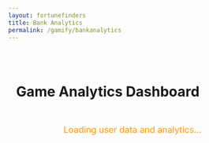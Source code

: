 ```yaml
---
layout: fortunefinders
title: Bank Analytics
permalink: /gamify/bankanalytics
---
```


<style>
  :root {
    --primary-color: #ff9800;
    --background-color: #1f1f1f;
    --text-color: #ffffff;
    --chart-grid-color: rgba(255, 255, 255, 0.1);
  }

  .container {
    max-width: 1200px;
    margin: 0 auto;
    padding: 2rem 1rem;
  }

  .game-card {
    background-color: #2d2d2d;
    border-radius: 8px;
    padding: 1.5rem;
    margin-bottom: 1.5rem;
    box-shadow: 0 4px 8px rgba(0, 0, 0, 0.2);
  }

  .chart-grid {
    display: grid;
    grid-template-columns: repeat(auto-fit, minmax(300px, 1fr));
    gap: 1.5rem;
    margin-top: 1.5rem;
  }

  .chart-container {
    height: 400px;
    position: relative;
  }

  .game-title {
    color: var(--primary-color);
    border-left: 4px solid var(--primary-color);
    padding-left: 1rem;
    margin: 0 0 1.5rem 0;
  }

  .toggle-container {
    display: flex;
    gap: 0.5rem;
    flex-wrap: wrap;
    margin-bottom: 1.5rem;
  }

  .toggle-button {
    background: none;
    border: 1px solid currentColor;
    color: var(--text-color);
    padding: 0.3rem 0.8rem;
    border-radius: 15px;
    cursor: pointer;
    transition: all 0.3s;
  } 

  .toggle-button.active {
    background: var(--primary-color);
    border-color: var(--primary-color);
    font-weight: bold;
  }

  .error-message {
    color: #ff6b6b;
    text-align: center;
    padding: 2rem;
  }

  .demo-warning {
    color: #ffd700;
    text-align: center;
    padding: 1rem;
    border: 1px solid #ffd700;
    border-radius: 4px;
    margin: 1rem 0;
  }

  .loading-message {
    color: var(--primary-color);
    text-align: center;
    padding: 2rem;
    font-size: 1.1rem;
  }

  .user-info {
    background-color: #3d3d3d;
    border-radius: 8px;
    padding: 1rem;
    margin-bottom: 1.5rem;
    border-left: 4px solid var(--primary-color);
  }

  .user-info h3 {
    color: var(--primary-color);
    margin: 0 0 0.5rem 0;
  }

  .user-stats {
    display: grid;
    grid-template-columns: repeat(auto-fit, minmax(200px, 1fr));
    gap: 1rem;
  }

  .stat-item {
    display: flex;
    justify-content: space-between;
    padding: 0.5rem 0;
    border-bottom: 1px solid #555;
  }

  .stat-value {
    font-weight: bold;
  }

  .back-button {
    background: var(--primary-color);
    color: white;
    border: none;
    padding: 0.5rem 1rem;
    border-radius: 4px;
    cursor: pointer;
    text-decoration: none;
    display: inline-block;
    margin-bottom: 1rem;
    transition: background-color 0.3s;
  }

  .back-button:hover {
    background: #e68900;
    color: white;
    text-decoration: none;
  }
</style>

<div class="container">
  <h1 class="text-light">Game Analytics Dashboard</h1>

  <div id="loadingMessage" class="loading-message">
    Loading user data and analytics...
  </div>

  <div id="errorMessage" class="error-message" style="display: none;">
    Failed to load analytics data. Please check your connection and try again.
  </div>

  <div id="mainContent" style="display: none;">
    <div id="userInfo" class="user-info" style="display: none;">
      <h3 id="userName">User Analytics</h3>
      <div class="user-stats" id="userStats">
        <!-- User stats will be populated here -->
      </div>
    </div>

    <div class="game-card">
      <h2 class="game-title">Individual Game Analytics</h2>
      <div class="toggle-container" id="toggleButtons">
        <button class="toggle-button active" data-game="dice">Dice</button>
        <button class="toggle-button active" data-game="poker">Poker</button>
        <button class="toggle-button active" data-game="mines">Mines</button>
        <button class="toggle-button active" data-game="blackjack">Blackjack</button>
      </div>
      <div class="chart-container">
        <canvas id="combinedChart"></canvas>
      </div>
    </div>
    <div class="chart-grid">
      <div class="game-card">
        <h3 class="game-title">Dice</h3>
        <div class="chart-container">
          <canvas id="diceChart"></canvas>
        </div>
      </div>                  
      <div class="game-card">
        <h3 class="game-title">Poker</h3>
        <div class="chart-container">
          <canvas id="pokerChart"></canvas>
        </div>
      </div>
      <div class="game-card">
        <h3 class="game-title">Mines</h3>
        <div class="chart-container">
          <canvas id="minesChart"></canvas>
        </div>
      </div>
      <div class="game-card">
        <h3 class="game-title">Blackjack</h3>
        <div class="chart-container">
          <canvas id="blackjackChart"></canvas>
        </div>
      </div>
    </div>
  </div>
</div>
<script src="{{site.baseurl}}/assets/js/api/config.js"></script>
<script src="https://cdn.jsdelivr.net/npm/chart.js"></script>
<script type="module">
import { javaURI, fetchOptions } from '{{site.baseurl}}/assets/js/api/config.js';
/**
 * @fileoverview Bank Analytics Dashboard
 * 
 * This module provides a comprehensive analytics dashboard for tracking game performance
 * across multiple casino games including Dice, Poker, Mines, and Blackjack.
 * 
 * Features:
 * - Real-time data visualization using Chart.js
 * - Individual game performance tracking
 * - Combined analytics view with toggle functionality
 * - Responsive design with dark theme
 * - Dynamic data fetching from backend APIs
 * - URL parameter and session-based user identification
 * - User analytics display with risk assessment
 * 
 * @author Your Name
 * @version 1.0.0
 */
/**
 * Configuration object containing game-specific settings including colors,
 * labels, and API endpoints for data retrieval.
 * 
 * @constant {Object} gameConfig
 * @property {Object} dice - Dice game configuration
 * @property {Object} poker - Poker game configuration  
 * @property {Object} mines - Mines game configuration
 * @property {Object} blackjack - Blackjack game configuration
 */
const gameConfig = {
  'dice': { color: '#FFCE56', label: 'Dice', endpoint: '/profitmap/dice' },
  'poker': { color: '#FF6384', label: 'Poker', endpoint: '/profitmap/poker' },
  'mines': { color: '#9966FF', label: 'Mines', endpoint: '/profitmap/mines' },
  'blackjack': { color: '#4BC0C0', label: 'Blackjack', endpoint: '/profitmap/blackjack' }
};
/**
 * Global variable storing the current user's person ID
 * @type {number|null}
 */
let personId = null;
/**
 * Chart.js instance for the combined analytics view
 * @type {Chart|null}
 */
let combinedChart = null;
/**
 * Object containing Chart.js instances for individual game charts
 * @type {Object<string, Chart>}
 */
const individualCharts = {};
/**
 * Extracts person ID from URL parameters.
 * Supports direct linking to specific user analytics.
 * 
 * @function getPersonIdFromUrl
 * @returns {number|null} The person ID from URL parameters, or null if not found
 */
function getPersonIdFromUrl() {
  const urlParams = new URLSearchParams(window.location.search);
  const paramPersonId = urlParams.get('personId');
  console.log('PersonId from URL:', paramPersonId);
  return paramPersonId ? parseInt(paramPersonId, 10) : null;
}
/**
 * Fetches the current user's person ID from the backend API session.
 * This ID is required for all subsequent data requests when no URL parameter exists.
 * 
 * @async
 * @function fetchPersonIdFromSession
 * @returns {Promise<number>} The user's person ID from session
 * @throws {Error} When API request fails or response is invalid
 */
async function fetchPersonIdFromSession() {
  try {
    console.log('Fetching person ID from session...');
    const personResponse = await fetch(`${javaURI}/api/person/get`, fetchOptions);
    if (!personResponse.ok) {
      throw new Error(`Failed to fetch person data: ${personResponse.status} ${await personResponse.text()}`);
    }
    const personData = await personResponse.json();
    console.log('Person data from session:', personData);
    if (!personData.id) {
      throw new Error("Could not determine user ID from session");
    }
    return personData.id;
  } catch (error) {
    console.error('Error fetching person ID from session:', error);
    throw error;
  }
}
/**
 * Fetches comprehensive user analytics data including balance, loan info, and risk assessment.
 * 
 * @async
 * @function fetchUserAnalytics
 * @param {number} personId - The user's person ID
 * @returns {Promise<Object>} User analytics data object
 * @throws {Error} When API request fails or returns invalid data
 */
async function fetchUserAnalytics(personId) {
  try {
    console.log('Fetching user analytics for personId:', personId);
    const response = await fetch(`${javaURI}/bank/analytics/person/${personId}`, fetchOptions);
    if (!response.ok) {
      throw new Error(`Failed to fetch user analytics: ${response.status}`);
    }
    const result = await response.json();
    if (result.success && result.data) {
      return result.data;
    } else {
      throw new Error('Invalid analytics data received');
    }
  } catch (error) {
    console.error('Error fetching user analytics:', error);
    throw error;
  }
}
/**
 * Displays user information and statistics in the dashboard header.
 * Shows balance, loan amount, interest rate, and risk category with color coding.
 * 
 * @function displayUserInfo
 * @param {Object} analyticsData - User analytics data from API
 * @param {string} analyticsData.username - User's display name
 * @param {number} analyticsData.userId - User's ID
 * @param {number} analyticsData.balance - Current account balance
 * @param {number} analyticsData.loanAmount - Outstanding loan amount
 * @param {number} analyticsData.dailyInterestRate - Daily interest rate percentage
 * @param {number} analyticsData.riskCategory - Risk category (0=low, 1=medium, 2=high)
 * @param {string} analyticsData.riskCategoryString - Human-readable risk category
 */
function displayUserInfo(analyticsData) {
  const userInfoDiv = document.getElementById('userInfo');
  const userNameElement = document.getElementById('userName');
  const userStatsElement = document.getElementById('userStats');
  const username = analyticsData.username || `User ${analyticsData.userId}`;
  userNameElement.textContent = `${username} - Analytics Dashboard`;
  /**
   * Returns appropriate color for risk category display.
   * 
   * @function getRiskColor
   * @param {number} riskCategory - Risk category (0, 1, or 2)
   * @returns {string} CSS color value
   */
  function getRiskColor(riskCategory) {
    switch(riskCategory) {
      case 0: return '#00ff7f'; // Low risk - green
      case 1: return '#ffcc00'; // Medium risk - yellow
      case 2: return '#ff6666'; // High risk - red
      default: return '#ffffff';
    }
  }
  userStatsElement.innerHTML = `
    <div class="stat-item">
      <span>Balance:</span>
      <span class="stat-value" style="color: #00ff7f;">$${Number(analyticsData.balance).toFixed(2)}</span>
    </div>
    <div class="stat-item">
      <span>Loan Amount:</span>
      <span class="stat-value" style="color: #ff6666;">$${Number(analyticsData.loanAmount).toFixed(2)}</span>
    </div>
    <div class="stat-item">
      <span>Daily Interest Rate:</span>
      <span class="stat-value" style="color: #ffcc00;">${Number(analyticsData.dailyInterestRate).toFixed(2)}%</span>
    </div>
    <div class="stat-item">
      <span>Risk Category:</span>
      <span class="stat-value" style="color: ${getRiskColor(analyticsData.riskCategory)};">${analyticsData.riskCategoryString}</span>
    </div>
  `;
  userInfoDiv.style.display = 'block';
}
/**
 * Processes raw transaction data into chart-ready format.
 * Sorts transactions chronologically and calculates running totals.
 * 
 * @function processTransactions
 * @param {Array<Array>} transactions - Array of [timestamp, amount] pairs
 * @returns {Object} Processed data object containing labels, values, and running totals
 * @returns {Array<string>} returns.labels - Time-formatted labels for chart x-axis
 * @returns {Array<number>} returns.values - Individual transaction amounts
 * @returns {Array<number>} returns.runningTotal - Cumulative sum of all transactions
 */
function processTransactions(transactions) {
  console.log('Processing transactions:', transactions);
  if (!transactions || transactions.length === 0) {
    console.log('No transactions found');
    return { labels: [], values: [], runningTotal: [] };
  }
  // Sort transactions by timestamp
  const sortedTransactions = [...transactions].sort((a, b) => {
    const dateA = new Date(a[0]);
    const dateB = new Date(b[0]);
    return dateA - dateB;
  });
  const labels = [];
  const values = [];
  const runningTotal = [];
  let total = 0;
  sortedTransactions.forEach(([timestamp, amount]) => {
    const date = new Date(timestamp);
    const timeLabel = date.toLocaleTimeString();
    console.log('Processing:', timeLabel, amount);
    labels.push(timeLabel);
    values.push(Number(amount));
    total += Number(amount);
    runningTotal.push(total);
  });
  console.log('Processed data:', { labels, values, runningTotal });
  return { labels, values, runningTotal };
}
/**
 * Creates a Chart.js line chart for an individual game.
 * Displays the running total of profits/losses over time.
 * 
 * @function createChart
 * @param {CanvasRenderingContext2D} ctx - Canvas 2D rendering context
 * @param {string} game - Game identifier (dice, poker, mines, blackjack)
 * @param {Object} data - Processed transaction data from processTransactions()
 * @returns {Chart} Chart.js instance for the created chart
 */
function createChart(ctx, game, data) {
  if (individualCharts[game]) {
    individualCharts[game].destroy();
  }
  return new Chart(ctx, {
    type: 'line',
    data: {
      labels: data.labels,
      datasets: [{
        label: `${gameConfig[game].label} Running Total`,
        data: data.runningTotal,
        borderColor: gameConfig[game].color,
        backgroundColor: `${gameConfig[game].color}20`,
        tension: 0.2,
        fill: true                          
      }]
    },
    options: {
      responsive: true,
      maintainAspectRatio: false,
      scales: {
        y: {
          beginAtZero: true,
          grid: { color: '#ffffff20' },
          ticks: { color: '#fff' }
        },             
        x: {             
          grid: { color: '#ffffff10' },             
          ticks: { color: '#fff' }             
        }
      },             
      plugins: {             
        legend: { labels: { color: '#fff' } }             
      }
    }             
  });                          
}
/**
 * Creates a combined chart showing all games' performance on a unified timeline.
 * Uses daily aggregation to ensure proper data point spacing across different games.
 * 
 * @function createCombinedChart
 * @param {Object<string, Array>} gameData - Object containing processed data for each game
 * @param {Array} gameData[game] - Array of [timestamp, amount] pairs for each game
 */
function createCombinedChart(gameData) {
  const ctx = document.getElementById('combinedChart').getContext('2d');
  if (combinedChart) {
    combinedChart.destroy();
  }
  // Create a unified date set for proper spacing
  const dateSet = new Set();
  // Collect all unique dates from all games
  Object.entries(gameData).forEach(([game, rawData]) => {
    if (rawData && rawData.length > 0) {
      rawData.forEach(([timestamp]) => {
        const date = new Date(timestamp);
        const dateKey = date.toLocaleDateString();
        dateSet.add(dateKey);
      });
    }
  });
  // Sort dates chronologically
  const sortedDates = Array.from(dateSet).sort((a, b) => new Date(a) - new Date(b));
  const datasets = [];
  // Process each game's data
  Object.entries(gameData).forEach(([game, rawData]) => {
    if (!rawData || rawData.length === 0) {
      // Create empty dataset for games with no data
      datasets.push({
        label: gameConfig[game].label,
        data: new Array(sortedDates.length).fill(null),
        borderColor: gameConfig[game].color,
        backgroundColor: `${gameConfig[game].color}30`,
        tension: 0.2,
        fill: false,
        spanGaps: true,
        hidden: false
      });
      return;
    }
    // Create daily balance map
    const dailyBalanceMap = {};
    let cumulativeBalance = 0;
    // Sort transactions by date
    const sortedTransactions = [...rawData].sort((a, b) => new Date(a[0]) - new Date(b[0]));
    // Calculate cumulative balance for each day
    sortedTransactions.forEach(([timestamp, amount]) => {
      const date = new Date(timestamp);
      const dateKey = date.toLocaleDateString();
      const value = parseFloat(amount) || 0;
      cumulativeBalance += value;
      dailyBalanceMap[dateKey] = cumulativeBalance;
    });
    // Map sorted dates to their corresponding balance values
    const dataPoints = sortedDates.map(dateKey => dailyBalanceMap[dateKey] ?? null);
    datasets.push({
      label: gameConfig[game].label,
      data: dataPoints,
      borderColor: gameConfig[game].color,
      backgroundColor: `${gameConfig[game].color}30`,
      tension: 0.2,
      fill: false,
      spanGaps: true,
      hidden: false
    });
  });
  combinedChart = new Chart(ctx, {
    type: 'line',
    data: {
      labels: sortedDates,
      datasets: datasets
    },
    options: {
      responsive: true,
      maintainAspectRatio: false,
      scales: {
        y: { 
          beginAtZero: true, 
          grid: { color: '#ffffff20' }, 
          ticks: { color: '#fff' } 
        },
        x: { 
          grid: { color: '#ffffff10' }, 
          ticks: { 
            color: '#fff',
            maxTicksLimit: 10 // Limit number of x-axis labels for better readability
          } 
        }
      },
      plugins: { 
        legend: { labels: { color: '#fff' } },
        tooltip: {
          mode: 'index',
          intersect: false,
        }
      },
      interaction: {
        mode: 'nearest',
        axis: 'x',
        intersect: false
      }
    }
  });
}
/**
 * Fetches game transaction data from backend APIs for all configured games.
 * Uses the current user's person ID to retrieve personalized data.
 * 
 * @async
 * @function fetchGameData
 * @returns {Promise<Object<string, Array>>} Object containing transaction arrays for each game
 * @throws {Error} When person ID is not available or API requests fail
 */
async function fetchGameData() {
  if (!personId) {
    throw new Error('Person ID not available');
  }
  const gameData = {};
  try {
    // Fetch data for each game using dynamic user ID
    for (const [game, config] of Object.entries(gameConfig)) {
      const endpoint = `${javaURI}/bank/${personId}${config.endpoint}`;
      console.log(`Fetching data for ${game} from ${endpoint}`);
      try {
        const response = await fetch(endpoint, fetchOptions);
        if (response.ok) {
          const data = await response.json();
          console.log(`Data for ${game}:`, data);
          gameData[game] = data;
        } else {
          console.warn(`Failed to fetch ${game} data: HTTP ${response.status}`);
          gameData[game] = [];
        }
      } catch (error) {
        console.error(`Error fetching ${game} data:`, error);
        gameData[game] = [];
      }
    }
    console.log('All game data:', gameData);
    return gameData;
  } catch (error) {
    console.error('Error in fetchGameData:', error);
    throw error;
  }
}
/**
 * Main data loading function that orchestrates the entire data fetching and chart creation process.
 * Fetches user ID, retrieves user analytics and game data, processes transactions, and creates all charts.
 * 
 * @async
 * @function loadData
 * @returns {Promise<Object>} Processed game data used for chart creation
 * @throws {Error} When any step in the data loading process fails
 */
async function loadData() {
  try {
    // First try to get personId from URL, then from session
    personId = getPersonIdFromUrl();
    if (!personId) {
      console.log('No personId in URL, fetching from session...');
      personId = await fetchPersonIdFromSession();
    }
    console.log('Using personId:', personId);
    // Fetch user analytics data to display user info
    const analyticsData = await fetchUserAnalytics(personId);
    displayUserInfo(analyticsData);
    // Then fetch game data using the person ID
    const rawGameData = await fetchGameData();
    // Process data for each game
    const processedGameData = {};
    Object.keys(gameConfig).forEach(game => {
      const rawData = rawGameData[game] || [];
      console.log(`Processing ${game} data:`, rawData);
      processedGameData[game] = processTransactions(rawData);
      // Create individual chart
      const ctx = document.getElementById(`${game}Chart`)?.getContext('2d');
      if (ctx) {
        console.log(`Creating chart for ${game}`);
        individualCharts[game] = createChart(ctx, game, processedGameData[game]);
      }
    });
    // Create combined chart with raw data for better date handling
    createCombinedChart(rawGameData);
    return processedGameData;
  } catch (error) {
    console.error('Error loading data:', error);
    throw error;
  }
}
/**
 * Shows the main dashboard content and hides loading/error messages.
 * Called when data loading completes successfully.
 * 
 * @function showMainContent
 */
function showMainContent() {
  document.getElementById('loadingMessage').style.display = 'none';
  document.getElementById('errorMessage').style.display = 'none';
  document.getElementById('mainContent').style.display = 'block';
}
/**
 * Shows the error message and hides other UI elements.
 * Called when data loading fails.
 * 
 * @function showError
 */
function showError() {
  document.getElementById('loadingMessage').style.display = 'none';
  document.getElementById('mainContent').style.display = 'none';
  document.getElementById('errorMessage').style.display = 'block';
}
/**
 * Main initialization function that sets up the dashboard when the DOM is ready.
 * Loads data, creates charts, and sets up event listeners for interactive elements.
 * 
 * @async
 * @function init
 */
document.addEventListener('DOMContentLoaded', async () => {
  try {
    console.log('Initializing analytics dashboard...');   
    const processedData = await loadData();
    // Show main content
    showMainContent();
    /**
     * Event handler for toggle buttons in the combined chart.
     * Allows users to show/hide individual game datasets.
     * 
     * @param {Event} e - Click event from toggle button
     */
    document.querySelectorAll('.toggle-button').forEach(button => {
      button.addEventListener('click', (e) => {
        const game = e.target.dataset.game;
        const isActive = e.target.classList.contains('active');
        e.target.classList.toggle('active', !isActive);                             
        if (combinedChart) {
          const dataset = combinedChart.data.datasets
            .find(d => d.label === gameConfig[game].label);
          if (dataset) {
            dataset.hidden = isActive;
            combinedChart.update();
          }
        }
      });
    });
    console.log('Analytics dashboard initialized successfully');
  } catch (error) {
    console.error('Initialization error:', error);
    showError();
  }
});
</script>